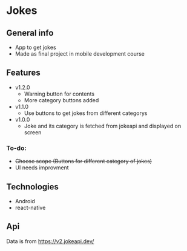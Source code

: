 # Jokes



## General info
* App to get jokes
* Made as final project in mobile development course
	
## Features
* v1.2.0
	* Warning button for contents
	* More category buttons added
* v1.1.0
	* Use buttons to get jokes from different categorys
* v1.0.0
	* Joke and its category is fetched from jokeapi and displayed on screen
### To-do:
* ~~Choose scope (Buttons for different category of jokes)~~
 * UI needs improvment

  
## Technologies
* Android
* react-native

## Api
Data is from https://v2.jokeapi.dev/
